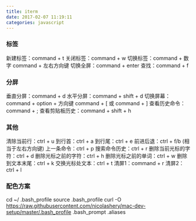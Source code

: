 ```yaml
---
title: iterm
date: 2017-02-07 11:19:11
categories: javascript
---
```


### 标签
新建标签：command + t
关闭标签：command + w
切换标签：command + 数字 command + 左右方向键
切换全屏：command + enter
查找：command + f

### 分屏
垂直分屏：command + d
水平分屏：command + shift + d
切换屏幕：command + option + 方向键 command + [ 或 command + ]
查看历史命令：command + ;
查看剪贴板历史：command + shift + h

### 其他
清除当前行：ctrl + u
到行首：ctrl + a
到行尾：ctrl + e
前进后退：ctrl + f/b (相当于左右方向键)
上一条命令：ctrl + p
搜索命令历史：ctrl + r
删除当前光标的字符：ctrl + d
删除光标之前的字符：ctrl + h
删除光标之前的单词：ctrl + w
删除到文本末尾：ctrl + k
交换光标处文本：ctrl + t
清屏1：command + r
清屏2：ctrl + l

### 配色方案
cd ~/
.bash_profile
source .bash_profile
curl -O https://raw.githubusercontent.com/nicolashery/mac-dev-setup/master/.bash_profile
.bash_prompt
.aliases

